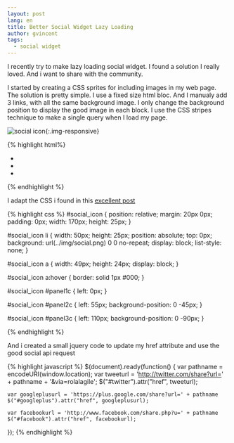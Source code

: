 ```yaml
---
layout: post
lang: en
title: Better Social Widget Lazy Loading
author: gvincent
tags: 
  - social widget
---
```

I recently try to make lazy loading social widget. I found a solution I really loved. And i want to share with the community.


I started by creating a CSS sprites for including images in my web page. The solution is pretty simple. I use a fixed size html bloc. And I manualy add 3 links, with all the same background image. I only change the background position to display the good image in each block.
I use the CSS stripes technique to make a single query when I load my page.


![social icon](https://lh4.googleusercontent.com/-biB8eXI7AbE/UQvxXDskG9I/AAAAAAAAK7A/jLVmq38gZX8/s115/social.png){:.img-responsive}


{% highlight html%}
<div id="social">
    <ul id="social_icon">
        <li id="panel1c"><a id="twitter" href=""></a></li>
        <li id="panel2c"><a id="googleplus" href=""></a></li>
        <li id="panel3c"><a id="facebook" href=""></a></li>
    </ul>
</div>
{% endhighlight %}


I adapt the CSS i found in this <a href="http://alistapart.com/article/sprites">excellent post</a>


{% highlight css %}
#social_icon {
    position: relative;
    margin: 20px 0px;
    padding: 0px;
    width: 170px;
    height: 25px;
}

#social_icon li {
    width: 50px;
    height: 25px;
    position: absolute;
    top: 0px;
    background: url(../img/social.png) 0 0 no-repeat;
    display: block;
    list-style: none;
}

#social_icon a {
    width: 49px;
    height: 24px;
    display: block;
}

#social_icon a:hover {
    border: solid 1px #000;
}

#social_icon #panel1c {
    left: 0px;
}

#social_icon #panel2c {
    left: 55px;
    background-position: 0 -45px;
}

#social_icon #panel3c {
    left: 110px;
    background-position: 0 -90px;
}

{% endhighlight %}


And i created a small jquery code to update my href attribute and use the good social api request


{% highlight javascript %}
$(document).ready(function() {
    var pathname = encodeURI(window.location);
    var tweeturl = 'http://twitter.com/share?url=' + pathname + '&via=rolalagile';
    $("#twitter").attr("href", tweeturl);

    var googleplusurl = 'https://plus.google.com/share?url=' + pathname
    $("#googleplus").attr("href", googleplusurl);

    var facebookurl = 'http://www.facebook.com/share.php?u=' + pathname
    $("#facebook").attr("href", facebookurl);
});
{% endhighlight %}